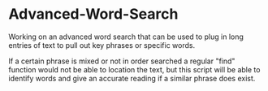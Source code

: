 # Advanced-Word-Search

Working on an advanced word search that can be used to plug in long entries of text to pull out key phrases or specific words. 

If a certain phrase is mixed or not in order searched a regular "find" function would not be able to location the text, but this 
script will be able to identify words and give an accurate reading if a similar phrase does exist.
